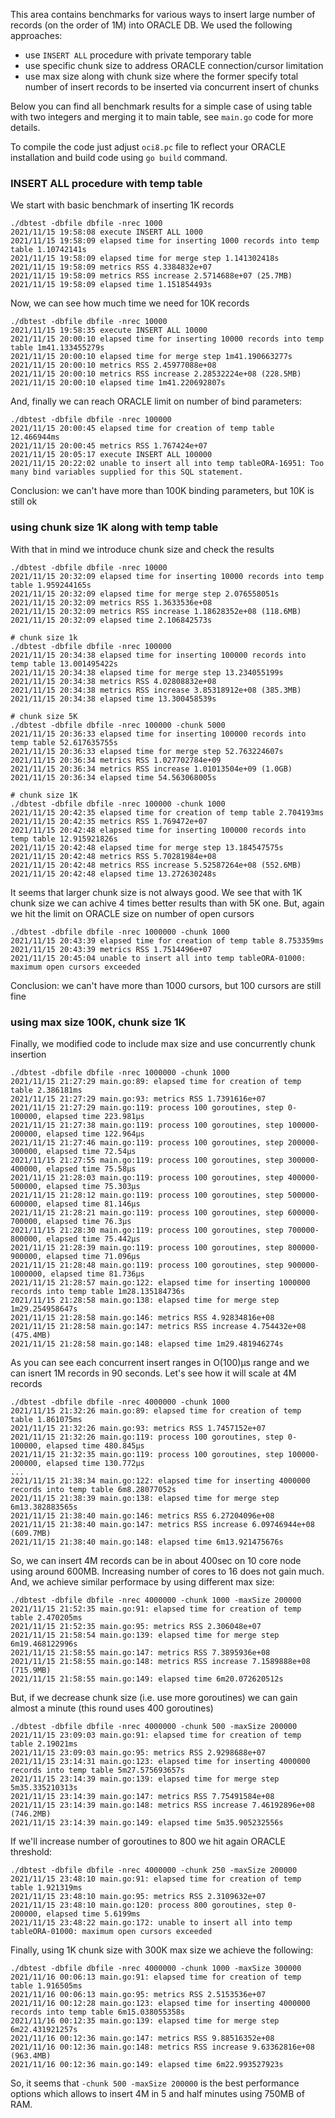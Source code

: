 This area contains benchmarks for various ways to insert large number
of records (on the order of 1M) into ORACLE DB. We used the following
approaches:
- use `INSERT ALL` procedure with private temporary table
- use specific chunk size to address ORACLE connection/cursor limitation
- use max size along with chunk size where the former specify total
number of insert records to be inserted via concurrent insert of chunks

Below you can find all benchmark results for a simple case of using
table with two integers and merging it to main table, see `main.go`
code for more details.

To compile the code just adjust `oci8.pc` file to reflect your ORACLE
installation and build code using `go build` command.

### INSERT ALL procedure with temp table
We start with basic benchmark of inserting 1K records
```
./dbtest -dbfile dbfile -nrec 1000
2021/11/15 19:58:08 execute INSERT ALL 1000
2021/11/15 19:58:09 elapsed time for inserting 1000 records into temp table 1.10742141s
2021/11/15 19:58:09 elapsed time for merge step 1.141302418s
2021/11/15 19:58:09 metrics RSS 4.3384832e+07
2021/11/15 19:58:09 metrics RSS increase 2.5714688e+07 (25.7MB)
2021/11/15 19:58:09 elapsed time 1.151854493s
```

Now, we can see how much time we need for 10K records
```
./dbtest -dbfile dbfile -nrec 10000
2021/11/15 19:58:35 execute INSERT ALL 10000
2021/11/15 20:00:10 elapsed time for inserting 10000 records into temp table 1m41.133455279s
2021/11/15 20:00:10 elapsed time for merge step 1m41.190663277s
2021/11/15 20:00:10 metrics RSS 2.45977088e+08
2021/11/15 20:00:10 metrics RSS increase 2.28532224e+08 (228.5MB)
2021/11/15 20:00:10 elapsed time 1m41.220692807s
```
And, finally we can reach ORACLE limit on number of bind parameters:
```
./dbtest -dbfile dbfile -nrec 100000
2021/11/15 20:00:45 elapsed time for creation of temp table 12.466944ms
2021/11/15 20:00:45 metrics RSS 1.767424e+07
2021/11/15 20:05:17 execute INSERT ALL 100000
2021/11/15 20:22:02 unable to insert all into temp tableORA-16951: Too many bind variables supplied for this SQL statement.
```
Conclusion: we can't have more than 100K binding parameters, but 10K is still ok

### using chunk size 1K along with temp table
With that in mind we introduce chunk size and check the results
```
./dbtest -dbfile dbfile -nrec 10000
2021/11/15 20:32:09 elapsed time for inserting 10000 records into temp table 1.959244165s
2021/11/15 20:32:09 elapsed time for merge step 2.076558051s
2021/11/15 20:32:09 metrics RSS 1.3633536e+08
2021/11/15 20:32:09 metrics RSS increase 1.18628352e+08 (118.6MB)
2021/11/15 20:32:09 elapsed time 2.106842573s
```
```
# chunk size 1k
./dbtest -dbfile dbfile -nrec 100000
2021/11/15 20:34:38 elapsed time for inserting 100000 records into temp table 13.001495422s
2021/11/15 20:34:38 elapsed time for merge step 13.234055199s
2021/11/15 20:34:38 metrics RSS 4.02808832e+08
2021/11/15 20:34:38 metrics RSS increase 3.85318912e+08 (385.3MB)
2021/11/15 20:34:38 elapsed time 13.300458539s
```

```
# chunk size 5K
./dbtest -dbfile dbfile -nrec 100000 -chunk 5000
2021/11/15 20:36:33 elapsed time for inserting 100000 records into temp table 52.617635755s
2021/11/15 20:36:33 elapsed time for merge step 52.763224607s
2021/11/15 20:36:34 metrics RSS 1.027702784e+09
2021/11/15 20:36:34 metrics RSS increase 1.01013504e+09 (1.0GB)
2021/11/15 20:36:34 elapsed time 54.563068005s
```

```
# chunk size 1K
./dbtest -dbfile dbfile -nrec 100000 -chunk 1000
2021/11/15 20:42:35 elapsed time for creation of temp table 2.704193ms
2021/11/15 20:42:35 metrics RSS 1.769472e+07
2021/11/15 20:42:48 elapsed time for inserting 100000 records into temp table 12.915921826s
2021/11/15 20:42:48 elapsed time for merge step 13.184547575s
2021/11/15 20:42:48 metrics RSS 5.70281984e+08
2021/11/15 20:42:48 metrics RSS increase 5.52587264e+08 (552.6MB)
2021/11/15 20:42:48 elapsed time 13.272630248s
```

It seems that larger chunk size is not always good. We see that with 1K
chunk size we can achive 4 times better results than with 5K one.
But, again we hit the limit on ORACLE size on number of open cursors

```
./dbtest -dbfile dbfile -nrec 1000000 -chunk 1000
2021/11/15 20:43:39 elapsed time for creation of temp table 8.753359ms
2021/11/15 20:43:39 metrics RSS 1.7514496e+07
2021/11/15 20:45:04 unable to insert all into temp tableORA-01000: maximum open cursors exceeded
```

Conclusion: we can't have more than 1000 cursors, but 100 cursors are still fine

### using max size 100K, chunk size 1K
Finally, we modified code to include max size and use concurrently chunk
insertion
```
./dbtest -dbfile dbfile -nrec 1000000 -chunk 1000
2021/11/15 21:27:29 main.go:89: elapsed time for creation of temp table 2.386181ms
2021/11/15 21:27:29 main.go:93: metrics RSS 1.7391616e+07
2021/11/15 21:27:29 main.go:119: process 100 goroutines, step 0-100000, elapsed time 223.981µs
2021/11/15 21:27:38 main.go:119: process 100 goroutines, step 100000-200000, elapsed time 122.964µs
2021/11/15 21:27:46 main.go:119: process 100 goroutines, step 200000-300000, elapsed time 72.54µs
2021/11/15 21:27:55 main.go:119: process 100 goroutines, step 300000-400000, elapsed time 75.58µs
2021/11/15 21:28:03 main.go:119: process 100 goroutines, step 400000-500000, elapsed time 75.303µs
2021/11/15 21:28:12 main.go:119: process 100 goroutines, step 500000-600000, elapsed time 81.146µs
2021/11/15 21:28:21 main.go:119: process 100 goroutines, step 600000-700000, elapsed time 76.3µs
2021/11/15 21:28:30 main.go:119: process 100 goroutines, step 700000-800000, elapsed time 75.442µs
2021/11/15 21:28:39 main.go:119: process 100 goroutines, step 800000-900000, elapsed time 71.096µs
2021/11/15 21:28:48 main.go:119: process 100 goroutines, step 900000-1000000, elapsed time 81.736µs
2021/11/15 21:28:57 main.go:122: elapsed time for inserting 1000000 records into temp table 1m28.135184736s
2021/11/15 21:28:58 main.go:138: elapsed time for merge step 1m29.254958647s
2021/11/15 21:28:58 main.go:146: metrics RSS 4.92834816e+08
2021/11/15 21:28:58 main.go:147: metrics RSS increase 4.754432e+08 (475.4MB)
2021/11/15 21:28:58 main.go:148: elapsed time 1m29.481946274s
```
As you can see each concurrent insert ranges in O(100)µs range and we can
isnert 1M records in 90 seconds. Let's see how it will scale at 4M records

```
./dbtest -dbfile dbfile -nrec 4000000 -chunk 1000
2021/11/15 21:32:26 main.go:89: elapsed time for creation of temp table 1.861075ms
2021/11/15 21:32:26 main.go:93: metrics RSS 1.7457152e+07
2021/11/15 21:32:26 main.go:119: process 100 goroutines, step 0-100000, elapsed time 480.845µs
2021/11/15 21:32:35 main.go:119: process 100 goroutines, step 100000-200000, elapsed time 130.772µs
...
2021/11/15 21:38:34 main.go:122: elapsed time for inserting 4000000 records into temp table 6m8.28077052s
2021/11/15 21:38:39 main.go:138: elapsed time for merge step 6m13.382883565s
2021/11/15 21:38:40 main.go:146: metrics RSS 6.27204096e+08
2021/11/15 21:38:40 main.go:147: metrics RSS increase 6.09746944e+08 (609.7MB)
2021/11/15 21:38:40 main.go:148: elapsed time 6m13.921475676s
```
So, we can insert 4M records can be in about 400sec on 10 core node using around 600MB.
Increasing number of cores to 16 does not gain much. And, we achieve
similar performace by using different max size:
```
./dbtest -dbfile dbfile -nrec 4000000 -chunk 1000 -maxSize 200000
2021/11/15 21:52:35 main.go:91: elapsed time for creation of temp table 2.470205ms
2021/11/15 21:52:35 main.go:95: metrics RSS 2.306048e+07
2021/11/15 21:58:54 main.go:139: elapsed time for merge step 6m19.468122996s
2021/11/15 21:58:55 main.go:147: metrics RSS 7.3895936e+08
2021/11/15 21:58:55 main.go:148: metrics RSS increase 7.1589888e+08 (715.9MB)
2021/11/15 21:58:55 main.go:149: elapsed time 6m20.072620512s
```

But, if we decrease chunk size (i.e. use more goroutines) we can gain almost a
minute (this round uses 400 goroutines)
```
./dbtest -dbfile dbfile -nrec 4000000 -chunk 500 -maxSize 200000
2021/11/15 23:09:03 main.go:91: elapsed time for creation of temp table 2.19021ms
2021/11/15 23:09:03 main.go:95: metrics RSS 2.9298688e+07
2021/11/15 23:14:31 main.go:123: elapsed time for inserting 4000000 records into temp table 5m27.575693657s
2021/11/15 23:14:39 main.go:139: elapsed time for merge step 5m35.335210313s
2021/11/15 23:14:39 main.go:147: metrics RSS 7.75491584e+08
2021/11/15 23:14:39 main.go:148: metrics RSS increase 7.46192896e+08 (746.2MB)
2021/11/15 23:14:39 main.go:149: elapsed time 5m35.905232556s
```

If we'll increase number of goroutines to 800 we hit again ORACLE threshold:
```
./dbtest -dbfile dbfile -nrec 4000000 -chunk 250 -maxSize 200000
2021/11/15 23:48:10 main.go:91: elapsed time for creation of temp table 1.921319ms
2021/11/15 23:48:10 main.go:95: metrics RSS 2.3109632e+07
2021/11/15 23:48:10 main.go:120: process 800 goroutines, step 0-200000, elapsed time 5.6199ms
2021/11/15 23:48:22 main.go:172: unable to insert all into temp tableORA-01000: maximum open cursors exceeded
```

Finally, using 1K chunk size with 300K max size we achieve the following:
```
./dbtest -dbfile dbfile -nrec 4000000 -chunk 1000 -maxSize 300000
2021/11/16 00:06:13 main.go:91: elapsed time for creation of temp table 1.916505ms
2021/11/16 00:06:13 main.go:95: metrics RSS 2.5153536e+07
2021/11/16 00:12:28 main.go:123: elapsed time for inserting 4000000 records into temp table 6m15.038055358s
2021/11/16 00:12:35 main.go:139: elapsed time for merge step 6m22.431921257s
2021/11/16 00:12:36 main.go:147: metrics RSS 9.88516352e+08
2021/11/16 00:12:36 main.go:148: metrics RSS increase 9.63362816e+08 (963.4MB)
2021/11/16 00:12:36 main.go:149: elapsed time 6m22.993527923s
```

So, it seems that `-chunk 500 -maxSize 200000` is the best performance options
which allows to insert 4M in 5 and half minutes using 750MB of RAM.

